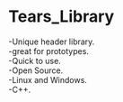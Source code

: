 # Tears_Library
-Unique header library.<br/>
-great for prototypes.<br/>
-Quick to use.<br/>
-Open Source.<br/>
-Linux and Windows.<br/>
-C++.<br/>
